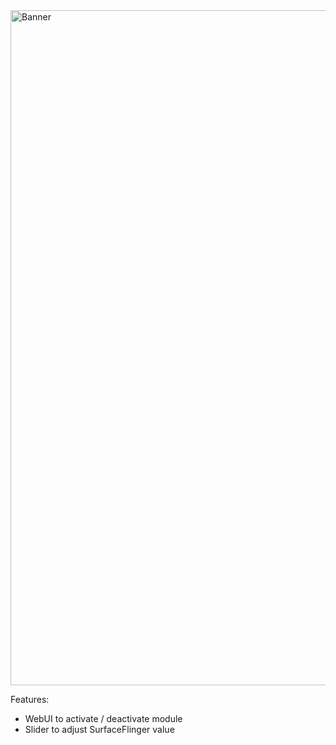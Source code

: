 <img width="1920" height="1080" alt="Banner" src="https://github.com/user-attachments/assets/6f0aa82e-308d-4e04-a11c-c73cc118829a" />

Features:
- WebUI to activate / deactivate module
- Slider to adjust SurfaceFlinger value
